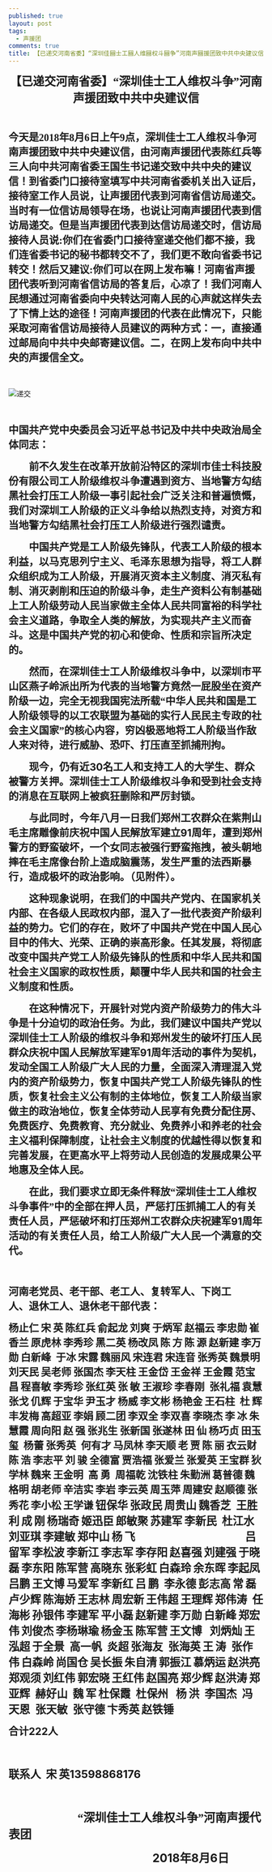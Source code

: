 ```yaml
---
published: true
layout: post
tags:
  - 声援团
comments: true
title: 【已递交河南省委】“深圳佳圝士工圝人维圝权斗圝争”河南声圝援团致中共中央建议信
---
```

<p style="text-align: center;"><strong><span style="font-size: 17.0pt; font-family: 宋体;">【已递交河南省委】&ldquo;深圳佳士工人维权斗争&rdquo;河南声援团致中共中央建议信</span></strong></p>
<p><span style="font-size: 11.5pt;">&nbsp;</span></p>
<p><strong><span style="font-size: 15.0pt; font-family: 宋体;">今天是2018年8月6日上午9点，深圳佳士工人维权斗争河南声援团致中共中央建议信，由河南声援团代表陈红兵等三人向中共河南省委王国生书记递交致中共中央的建议信！到省委门口接待室填写中共河南省委机关出入证后，接待室工作人员说，让声援团代表到河南省信访局递交。当时有一位信访局领导在场，也说让河南声援团代表到信访局递交。但是当声援团代表到达信访局递交时，信访局接待人员说:你们在省委门口接待室递交他们都不接，我们连省委书记的秘书都转交不了，我们更不敢向省委书记转交！然后又建议:你们可以在网上发布嘛！河南省声援团代表听到河南省信访局的答复后，心凉了！我们河南人民想通过河南省委向中央转达河南人民的心声就这样失去了下情上达的途径！河南声援团的代表在此情况下，只能采取河南省信访局接待人员建议的两种方式：一，直接通过邮局向中共中央邮寄建议信。二，在网上发布向中共中央的声援信全文。</span></strong></p>
<p><span style="font-size: 11.5pt;">&nbsp;</span></p>

![递交](http://wx4.sinaimg.cn/mw690/0060lm7Tly1fu0wolsuj1j31400u0djd.jpg)

<p><span style="font-size: 11.5pt;">&nbsp;</span></p>
<p><strong><span style="font-size: 15.0pt; font-family: 宋体;">中国共产党中央委员会习近平总书记及中共中央政治局全体同志：</span></strong></p>
<p style="text-indent: 30.1pt;"><strong><span style="font-size: 15.0pt; font-family: 宋体;">前不久发生在改革开放前沿特区的深圳市佳士科技股份有限公司工人阶级维权斗争遭遇到资方、当地警方勾结黑社会打压工人阶级一事引起社会广泛关注和普遍愤慨，我们对深圳工人阶级的正义斗争给以热烈支持，对资方和当地警方勾结黑社会打压工人阶级进行强烈谴责。</span></strong></p>
<p style="text-indent: 30.1pt;"><strong><span style="font-size: 15.0pt; font-family: 宋体;">中国共产党是工人阶级先锋队，代表工人阶级的根本利益，以马克思列宁主义、毛泽东思想为指导，将工人群众组织成为工人阶级，开展消灭资本主义制度、消灭私有制、消灭剥削和压迫的阶级斗争，走生产资料公有制基础上工人阶级劳动人民当家做主全体人民共同富裕的科学社会主义道路，争取全人类的解放，为实现共产主义而奋斗。这是中国共产党的初心和使命、性质和宗旨所决定的。</span></strong></p>
<p style="text-indent: 30.1pt;"><strong><span style="font-size: 15.0pt; font-family: 宋体;">然而，在深圳佳士工人阶级维权斗争中，以深圳市平山区燕子岭派出所为代表的当地警方竟然一屁股坐在资产阶级一边，完全无视我国宪法所载&ldquo;中华人民共和国是工人阶级领导的以工农联盟为基础的实行人民民主专政的社会主义国家&rdquo;的核心内容，穷凶极恶地将工人阶级当作敌人来对待，进行威胁、恐吓、打压直至抓捕刑拘。</span></strong></p>
<p style="text-indent: 30.1pt;"><strong><span style="font-size: 15.0pt; font-family: 宋体;">现今，仍有近</span></strong><strong><span style="font-size: 15.0pt;">30</span></strong><strong><span style="font-size: 15.0pt; font-family: 宋体;">名工人和支持工人的大学生、群众被警方关押。深圳佳士工人阶级维权斗争和受到社会支持的消息在互联网上被疯狂删除和严厉封锁。</span></strong></p>
<p style="text-indent: 30.1pt;"><strong><span style="font-size: 15.0pt; font-family: 宋体;">与此同时，今年八月一日我们郑州工农群众在紫荆山毛主席雕像前庆祝中国人民解放军建立</span></strong><strong><span style="font-size: 15.0pt;">91</span></strong><strong><span style="font-size: 15.0pt; font-family: 宋体;">周年，遭到郑州警方的野蛮破坏，一个女同志被强行野蛮拖拽，被头朝地摔在毛主席像台阶上造成脑震荡，发生严重的法西斯暴行，造成极坏的政治影响。（见附件）。</span></strong></p>
<p style="text-indent: 30.1pt;"><strong><span style="font-size: 15.0pt; font-family: 宋体;">这种现象说明，在我们的中国共产党内、在国家机关内部、在各级人民政权内部，混入了一批代表资产阶级利益的势力。它们的存在，败坏了中国共产党在中国人民心目中的伟大、光荣、正确的崇高形象。任其发展，将彻底改变中国共产党工人阶级先锋队的性质和中华人民共和国社会主义国家的政权性质，颠覆中华人民共和国的社会主义制度和性质。</span></strong></p>
<p style="text-indent: 30.1pt;"><strong><span style="font-size: 15.0pt; font-family: 宋体;">在这种情况下，开展针对党内资产阶级势力的伟大斗争是十分迫切的政治任务。为此，我们建议中国共产党以深圳佳士工人阶级的维权斗争和郑州发生的破坏打压人民群众庆祝中国人民解放军建军</span></strong><strong><span style="font-size: 15.0pt;">91</span></strong><strong><span style="font-size: 15.0pt; font-family: 宋体;">周年活动的事件为契机，发动全国工人阶级广大人民的力量，全面深入清理混入党内的资产阶级势力，恢复中国共产党工人阶级先锋队的性质，恢复社会主义公有制的主体地位，恢复工人阶级当家做主的政治地位，恢复全体劳动人民享有免费分配住房、免费医疗、免费教育、充分就业、免费养小和养老的社会主义福利保障制度，让社会主义制度的优越性得以恢复和完善发展，在更高水平上将劳动人民创造的发展成果公平地惠及全体人民。</span></strong></p>
<p style="text-indent: 30.1pt;"><strong><span style="font-size: 15.0pt; font-family: 宋体;">在此，我们要求立即无条件释放&ldquo;深圳佳士工人维权斗争事件&rdquo;中的全部在押人员，严惩打压抓捕工人的有关责任人员，严惩破坏和打压郑州工农群众庆祝建军</span></strong><strong><span style="font-size: 15.0pt;">91</span></strong><strong><span style="font-size: 15.0pt; font-family: 宋体;">周年活动的有关责任人员，给工人阶级广大人民一个满意的交代。</span></strong></p>
<p><strong><span style="font-size: 15.0pt;">&nbsp;</span></strong></p>
<p style="margin-right: 32.0pt;"><strong><span style="font-size: 15.0pt; font-family: 宋体;">河南老党员、老干部、老工人、复转军人、下岗工人、退休工人、退休老干部代表：</span></strong></p>
<p><strong><span style="font-size: 15.0pt; font-family: 宋体;">杨止仁</span></strong> <strong><span style="font-size: 15.0pt; font-family: 宋体;">宋</span></strong> <strong><span style="font-size: 15.0pt; font-family: 宋体;">英</span></strong> <strong><span style="font-size: 15.0pt; font-family: 宋体;">陈红兵</span></strong> <strong><span style="font-size: 15.0pt; font-family: 宋体;">俞起龙</span></strong> <strong><span style="font-size: 15.0pt; font-family: 宋体;">刘爽</span></strong> <strong><span style="font-size: 15.0pt; font-family: 宋体;">于炳军</span></strong> <strong><span style="font-size: 15.0pt; font-family: 宋体;">赵福云</span></strong> <strong><span style="font-size: 15.0pt; font-family: 宋体;">李忠勋</span></strong> <strong><span style="font-size: 15.0pt; font-family: 宋体;">崔香兰</span></strong> <strong><span style="font-size: 15.0pt; font-family: 宋体;">原虎林</span></strong> <strong><span style="font-size: 15.0pt; font-family: 宋体;">李秀珍</span></strong> <strong><span style="font-size: 15.0pt; font-family: 宋体;">黑二英</span></strong> <strong><span style="font-size: 15.0pt; font-family: 宋体;">杨改凤</span></strong> <strong><span style="font-size: 15.0pt; font-family: 宋体;">陈</span></strong> <strong><span style="font-size: 15.0pt; font-family: 宋体;">方</span></strong> <strong><span style="font-size: 15.0pt; font-family: 宋体;">陈</span></strong> <strong><span style="font-size: 15.0pt; font-family: 宋体;">源</span></strong> <strong><span style="font-size: 15.0pt; font-family: 宋体;">赵新建</span></strong> <strong><span style="font-size: 15.0pt; font-family: 宋体;">李万勋</span></strong> <strong><span style="font-size: 15.0pt; font-family: 宋体;">白新峰</span></strong><strong><span style="font-size: 15.0pt;">&nbsp; </span></strong><strong><span style="font-size: 15.0pt; font-family: 宋体;">于冰</span></strong> <strong><span style="font-size: 15.0pt; font-family: 宋体;">宋露</span></strong> <strong><span style="font-size: 15.0pt; font-family: 宋体;">魏丽风</span></strong> <strong><span style="font-size: 15.0pt; font-family: 宋体;">宋连君</span></strong> <strong><span style="font-size: 15.0pt; font-family: 宋体;">宋连音</span></strong> <strong><span style="font-size: 15.0pt; font-family: 宋体;">张秀英</span></strong> <strong><span style="font-size: 15.0pt; font-family: 宋体;">魏景明</span></strong> <strong><span style="font-size: 15.0pt; font-family: 宋体;">刘天民</span></strong> <strong><span style="font-size: 15.0pt; font-family: 宋体;">吴老师</span></strong> <strong><span style="font-size: 15.0pt; font-family: 宋体;">张国杰</span></strong> <strong><span style="font-size: 15.0pt; font-family: 宋体;">李天柱</span></strong> <strong><span style="font-size: 15.0pt; font-family: 宋体;">王金岱</span></strong> <strong><span style="font-size: 15.0pt; font-family: 宋体;">王金祥</span></strong> <strong><span style="font-size: 15.0pt; font-family: 宋体;">王金霞</span></strong> <strong><span style="font-size: 15.0pt; font-family: 宋体;">范宝昌</span></strong> <strong><span style="font-size: 15.0pt; font-family: 宋体;">程喜敏</span></strong> <strong><span style="font-size: 15.0pt; font-family: 宋体;">李秀珍</span></strong> <strong><span style="font-size: 15.0pt; font-family: 宋体;">张红英</span></strong> <strong><span style="font-size: 15.0pt; font-family: 宋体;">张</span></strong> <strong><span style="font-size: 15.0pt; font-family: 宋体;">敏</span></strong> <strong><span style="font-size: 15.0pt; font-family: 宋体;">王淑珍</span></strong> <strong><span style="font-size: 15.0pt; font-family: 宋体;">李春刚</span></strong><strong><span style="font-size: 15.0pt;">&nbsp; </span></strong><strong><span style="font-size: 15.0pt; font-family: 宋体;">张礼福</span></strong> <strong><span style="font-size: 15.0pt; font-family: 宋体;">袁慧</span></strong> <strong><span style="font-size: 15.0pt; font-family: 宋体;">张戈</span></strong> <strong><span style="font-size: 15.0pt; font-family: 宋体;">仉辉</span></strong> <strong><span style="font-size: 15.0pt; font-family: 宋体;">于宝华</span></strong> <strong><span style="font-size: 15.0pt; font-family: 宋体;">尹玉才</span></strong> <strong><span style="font-size: 15.0pt; font-family: 宋体;">杨威</span></strong> <strong><span style="font-size: 15.0pt; font-family: 宋体;">李文彬</span></strong> <strong><span style="font-size: 15.0pt; font-family: 宋体;">杨艳金</span></strong> <strong><span style="font-size: 15.0pt; font-family: 宋体;">王石柱</span></strong><strong><span style="font-size: 15.0pt;">&nbsp; </span></strong><strong><span style="font-size: 15.0pt; font-family: 宋体;">杜</span></strong> <strong><span style="font-size: 15.0pt; font-family: 宋体;">辉</span></strong> <strong><span style="font-size: 15.0pt; font-family: 宋体;">丰发梅</span></strong> <strong><span style="font-size: 15.0pt; font-family: 宋体;">高超亚</span></strong> <strong><span style="font-size: 15.0pt; font-family: 宋体;">李娟</span></strong> <strong><span style="font-size: 15.0pt; font-family: 宋体;">顾二团</span></strong> <strong><span style="font-size: 15.0pt; font-family: 宋体;">李双全</span></strong> <strong><span style="font-size: 15.0pt; font-family: 宋体;">李双喜</span></strong> <strong><span style="font-size: 15.0pt; font-family: 宋体;">李晓杰</span></strong> <strong><span style="font-size: 15.0pt; font-family: 宋体;">李</span></strong> <strong><span style="font-size: 15.0pt; font-family: 宋体;">冰</span></strong> <strong><span style="font-size: 15.0pt; font-family: 宋体;">朱慧霞</span></strong> <strong><span style="font-size: 15.0pt; font-family: 宋体;">周向阳</span></strong> <strong><span style="font-size: 15.0pt; font-family: 宋体;">赵</span></strong> <strong><span style="font-size: 15.0pt; font-family: 宋体;">强</span></strong> <strong><span style="font-size: 15.0pt; font-family: 宋体;">张兆生</span></strong> <strong><span style="font-size: 15.0pt; font-family: 宋体;">张新国</span></strong> <strong><span style="font-size: 15.0pt; font-family: 宋体;">张遂林</span></strong> <strong><span style="font-size: 15.0pt; font-family: 宋体;">田</span></strong> <strong><span style="font-size: 15.0pt; font-family: 宋体;">仙</span></strong> <strong><span style="font-size: 15.0pt; font-family: 宋体;">杨巧贞</span></strong> <strong><span style="font-size: 15.0pt; font-family: 宋体;">田玉玺</span></strong><strong><span style="font-size: 15.0pt;">&nbsp; </span></strong><strong><span style="font-size: 15.0pt; font-family: 宋体;">杨蕾</span></strong> <strong><span style="font-size: 15.0pt; font-family: 宋体;">张秀英</span></strong><strong><span style="font-size: 15.0pt;">&nbsp; </span></strong><strong><span style="font-size: 15.0pt; font-family: 宋体;">何有才</span></strong> <strong><span style="font-size: 15.0pt; font-family: 宋体;">马凤林</span></strong> <strong><span style="font-size: 15.0pt; font-family: 宋体;">李天顺</span></strong> <strong><span style="font-size: 15.0pt; font-family: 宋体;">老</span></strong> <strong><span style="font-size: 15.0pt; font-family: 宋体;">贾</span></strong> <strong><span style="font-size: 15.0pt; font-family: 宋体;">陈</span></strong> <strong><span style="font-size: 15.0pt; font-family: 宋体;">丽</span></strong> <strong><span style="font-size: 15.0pt; font-family: 宋体;">衣云财</span></strong> <strong><span style="font-size: 15.0pt; font-family: 宋体;">陈</span></strong> <strong><span style="font-size: 15.0pt; font-family: 宋体;">浩</span></strong> <strong><span style="font-size: 15.0pt; font-family: 宋体;">李志平</span></strong> <strong><span style="font-size: 15.0pt; font-family: 宋体;">刘</span></strong> <strong><span style="font-size: 15.0pt; font-family: 宋体;">骏</span></strong> <strong><span style="font-size: 15.0pt; font-family: 宋体;">全德富</span></strong> <strong><span style="font-size: 15.0pt; font-family: 宋体;">贾浩福</span></strong> <strong><span style="font-size: 15.0pt; font-family: 宋体;">张爱兰</span></strong> <strong><span style="font-size: 15.0pt; font-family: 宋体;">张爱英</span></strong> <strong><span style="font-size: 15.0pt; font-family: 宋体;">王宝群</span></strong> <strong><span style="font-size: 15.0pt; font-family: 宋体;">狄学林</span></strong> <strong><span style="font-size: 15.0pt; font-family: 宋体;">魏来</span></strong> <strong><span style="font-size: 15.0pt; font-family: 宋体;">王金明</span></strong><strong><span style="font-size: 15.0pt;">&nbsp; </span></strong><strong><span style="font-size: 15.0pt; font-family: 宋体;">高</span></strong> <strong><span style="font-size: 15.0pt; font-family: 宋体;">勇</span></strong><strong><span style="font-size: 15.0pt;">&nbsp; </span></strong><strong><span style="font-size: 15.0pt; font-family: 宋体;">周福乾</span></strong> <strong><span style="font-size: 15.0pt; font-family: 宋体;">沈铁柱</span></strong> <strong><span style="font-size: 15.0pt; font-family: 宋体;">朱勤洲</span></strong> <strong><span style="font-size: 15.0pt; font-family: 宋体;">葛普德</span></strong> <strong><span style="font-size: 15.0pt; font-family: 宋体;">魏格明</span></strong> <strong><span style="font-size: 15.0pt; font-family: 宋体;">胡老师</span></strong> <strong><span style="font-size: 15.0pt; font-family: 宋体;">辛洁实</span></strong> <strong><span style="font-size: 15.0pt; font-family: 宋体;">李岩</span></strong> <strong><span style="font-size: 15.0pt; font-family: 宋体;">李云英</span></strong> <strong><span style="font-size: 15.0pt; font-family: 宋体;">周玉萍</span></strong> <strong><span style="font-size: 15.0pt; font-family: 宋体;">周建安</span></strong> <strong><span style="font-size: 15.0pt; font-family: 宋体;">赵顺德</span></strong> <strong><span style="font-size: 15.0pt; font-family: 宋体;">张秀花</span></strong> <strong><span style="font-size: 15.0pt; font-family: 宋体;">李小松</span></strong> <strong><span style="font-size: 15.0pt; font-family: 宋体;">王学谦</span></strong> <strong><span style="font-size: 16.0pt; font-family: 宋体;">钮保华</span></strong> <strong><span style="font-size: 16.0pt; font-family: 宋体;">张政民</span></strong> <strong><span style="font-size: 16.0pt; font-family: 宋体;">周贵山</span></strong> <strong><span style="font-size: 16.0pt; font-family: 宋体;">魏香芝</span></strong><strong><span style="font-size: 16.0pt;">&nbsp; </span></strong><strong><span style="font-size: 16.0pt; font-family: 宋体;">王胜利</span></strong> <strong><span style="font-size: 16.0pt; font-family: 宋体;">成</span></strong> <strong><span style="font-size: 16.0pt; font-family: 宋体;">刚</span></strong> <strong><span style="font-size: 16.0pt; font-family: 宋体;">杨瑞奇</span></strong> <strong><span style="font-size: 16.0pt; font-family: 宋体;">姬迅臣</span></strong> <strong><span style="font-size: 16.0pt; font-family: 宋体;">郎敏聚</span></strong> <strong><span style="font-size: 16.0pt; font-family: 宋体;">苏建军</span></strong> <strong><span style="font-size: 16.0pt; font-family: 宋体;">李新民</span></strong><strong><span style="font-size: 16.0pt;">&nbsp; </span></strong><strong><span style="font-size: 16.0pt; font-family: 宋体;">杜江水</span></strong> <strong><span style="font-size: 16.0pt; font-family: 宋体;">刘亚琪</span></strong> <strong><span style="font-size: 16.0pt; font-family: 宋体;">李建敏</span></strong> <strong><span style="font-size: 16.0pt; font-family: 宋体;">郑中山</span></strong> <strong><span style="font-size: 16.0pt; font-family: 宋体;">杨</span></strong> <strong><span style="font-size: 16.0pt; font-family: 宋体;">飞</span></strong><strong><span style="font-size: 16.0pt;">&nbsp;&nbsp;&nbsp;&nbsp;&nbsp;&nbsp;&nbsp;&nbsp;&nbsp;&nbsp;&nbsp;&nbsp;&nbsp;&nbsp;&nbsp;&nbsp;&nbsp;&nbsp;&nbsp;&nbsp;&nbsp;&nbsp;&nbsp;&nbsp;&nbsp;&nbsp;&nbsp;&nbsp;&nbsp;&nbsp;&nbsp;&nbsp;&nbsp;&nbsp;&nbsp;&nbsp;&nbsp;&nbsp;&nbsp;&nbsp;&nbsp;&nbsp; </span></strong><strong><span style="font-size: 16.0pt; font-family: 宋体;">吕留军</span></strong> <strong><span style="font-size: 16.0pt; font-family: 宋体;">李松波</span></strong> <strong><span style="font-size: 16.0pt; font-family: 宋体;">李新江</span></strong> <strong><span style="font-size: 16.0pt; font-family: 宋体;">李志军</span></strong> <strong><span style="font-size: 16.0pt; font-family: 宋体;">李存阳</span></strong> <strong><span style="font-size: 16.0pt; font-family: 宋体;">赵喜强</span></strong> <strong><span style="font-size: 16.0pt; font-family: 宋体;">刘建强</span></strong> <strong><span style="font-size: 16.0pt; font-family: 宋体;">于晓磊</span></strong> <strong><span style="font-size: 16.0pt; font-family: 宋体;">李东阳</span></strong> <strong><span style="font-size: 16.0pt; font-family: 宋体;">陈军营</span></strong> <strong><span style="font-size: 16.0pt; font-family: 宋体;">高晓东</span></strong> <strong><span style="font-size: 16.0pt; font-family: 宋体;">张彩虹</span></strong> <strong><span style="font-size: 16.0pt; font-family: 宋体;">白森玲</span></strong> <strong><span style="font-size: 16.0pt; font-family: 宋体;">余东晖</span></strong> <strong><span style="font-size: 16.0pt; font-family: 宋体;">李起凤</span></strong> <strong><span style="font-size: 16.0pt; font-family: 宋体;">吕鹏</span></strong> <strong><span style="font-size: 16.0pt; font-family: 宋体;">王文博</span></strong> <strong><span style="font-size: 16.0pt; font-family: 宋体;">马爱军</span></strong> <strong><span style="font-size: 16.0pt; font-family: 宋体;">李新红</span></strong> <strong><span style="font-size: 16.0pt; font-family: 宋体;">吕</span></strong> <strong><span style="font-size: 16.0pt; font-family: 宋体;">鹏</span></strong><strong><span style="font-size: 16.0pt;">&nbsp; </span></strong><strong><span style="font-size: 16.0pt; font-family: 宋体;">李永德</span></strong> <strong><span style="font-size: 16.0pt; font-family: 宋体;">彭志高</span></strong> <strong><span style="font-size: 16.0pt; font-family: 宋体;">常</span></strong> <strong><span style="font-size: 16.0pt; font-family: 宋体;">磊</span></strong> <strong><span style="font-size: 16.0pt; font-family: 宋体;">卢少辉</span></strong> <strong><span style="font-size: 16.0pt; font-family: 宋体;">陈海娇</span></strong> <strong><span style="font-size: 16.0pt; font-family: 宋体;">王志林</span></strong> <strong><span style="font-size: 16.0pt; font-family: 宋体;">周宏新</span></strong> <strong><span style="font-size: 16.0pt; font-family: 宋体;">王伟超</span></strong> <strong><span style="font-size: 16.0pt; font-family: 宋体;">王理辉</span></strong> <strong><span style="font-size: 16.0pt; font-family: 宋体;">郑伟涛</span></strong><strong><span style="font-size: 16.0pt;">&nbsp; </span></strong><strong><span style="font-size: 16.0pt; font-family: 宋体;">任海彬</span></strong> <strong><span style="font-size: 16.0pt; font-family: 宋体;">孙银伟</span></strong> <strong><span style="font-size: 16.0pt; font-family: 宋体;">李建军</span></strong> <strong><span style="font-size: 16.0pt; font-family: 宋体;">平小磊</span></strong> <strong><span style="font-size: 16.0pt; font-family: 宋体;">赵新建</span></strong> <strong><span style="font-size: 16.0pt; font-family: 宋体;">李万勋</span></strong> <strong><span style="font-size: 16.0pt; font-family: 宋体;">白新峰</span></strong> <strong><span style="font-size: 16.0pt; font-family: 宋体;">郑宏伟</span></strong> <strong><span style="font-size: 16.0pt; font-family: 宋体;">刘俊杰</span></strong> <strong><span style="font-size: 16.0pt; font-family: 宋体;">李杨琳瑜</span></strong> <strong><span style="font-size: 16.0pt; font-family: 宋体;">杨金玉</span></strong> <strong><span style="font-size: 16.0pt; font-family: 宋体;">陈军营</span></strong> <strong><span style="font-size: 16.0pt; font-family: 宋体;">王文博</span></strong><strong><span style="font-size: 16.0pt;">&nbsp;&nbsp; </span></strong><strong><span style="font-size: 16.0pt; font-family: 宋体;">刘炳灿</span></strong> <strong><span style="font-size: 16.0pt; font-family: 宋体;">王泓超</span></strong> <strong><span style="font-size: 16.0pt; font-family: 宋体;">于全景</span></strong><strong><span style="font-size: 16.0pt;">&nbsp; </span></strong><strong><span style="font-size: 16.0pt; font-family: 宋体;">高一帆</span></strong><strong><span style="font-size: 16.0pt;">&nbsp; </span></strong><strong><span style="font-size: 16.0pt; font-family: 宋体;">炎超</span></strong> <strong><span style="font-size: 16.0pt; font-family: 宋体;">张海友</span></strong><strong><span style="font-size: 16.0pt;">&nbsp; </span></strong><strong><span style="font-size: 16.0pt; font-family: 宋体;">张海英</span></strong> <strong><span style="font-size: 16.0pt; font-family: 宋体;">王</span></strong> <strong><span style="font-size: 16.0pt; font-family: 宋体;">涛</span></strong><strong><span style="font-size: 16.0pt;">&nbsp; </span></strong><strong><span style="font-size: 16.0pt; font-family: 宋体;">张作伟</span></strong> <strong><span style="font-size: 16.0pt; font-family: 宋体;">白森岭</span></strong> <strong><span style="font-size: 16.0pt; font-family: 宋体;">尚国仓</span></strong> <strong><span style="font-size: 16.0pt; font-family: 宋体;">吴长振</span></strong> <strong><span style="font-size: 16.0pt; font-family: 宋体;">朱自清</span></strong> <strong><span style="font-size: 16.0pt; font-family: 宋体;">郭振江</span></strong> <strong><span style="font-size: 16.0pt; font-family: 宋体;">慕炳运</span></strong> <strong><span style="font-size: 16.0pt; font-family: 宋体;">赵洪亮</span></strong><strong><span style="font-size: 16.0pt;">&nbsp; </span></strong><strong><span style="font-size: 16.0pt; font-family: 宋体;">郑观须</span></strong> <strong><span style="font-size: 16.0pt; font-family: 宋体;">刘红伟</span></strong> <strong><span style="font-size: 16.0pt; font-family: 宋体;">郭宏晓</span></strong> <strong><span style="font-size: 16.0pt; font-family: 宋体;">王红伟</span></strong> <strong><span style="font-size: 16.0pt; font-family: 宋体;">赵国亮</span></strong> <strong><span style="font-size: 16.0pt; font-family: 宋体;">郑少辉</span></strong> <strong><span style="font-size: 16.0pt; font-family: 宋体;">赵洪涛</span></strong> <strong><span style="font-size: 16.0pt; font-family: 宋体;">郑亚辉</span></strong><strong><span style="font-size: 16.0pt;">&nbsp; </span></strong><strong><span style="font-size: 16.0pt; font-family: 宋体;">赫好山</span></strong><strong><span style="font-size: 16.0pt;">&nbsp; </span></strong><strong><span style="font-size: 16.0pt; font-family: 宋体;">魏</span></strong> <strong><span style="font-size: 16.0pt; font-family: 宋体;">军</span></strong> <strong><span style="font-size: 16.0pt; font-family: 宋体;">杜保霞</span></strong><strong><span style="font-size: 16.0pt;">&nbsp; </span></strong><strong><span style="font-size: 16.0pt; font-family: 宋体;">杜保州</span></strong><strong><span style="font-size: 16.0pt;">&nbsp;&nbsp; </span></strong><strong><span style="font-size: 16.0pt; font-family: 宋体;">杨</span></strong> <strong><span style="font-size: 16.0pt; font-family: 宋体;">洪</span></strong><strong><span style="font-size: 16.0pt;">&nbsp; </span></strong><strong><span style="font-size: 16.0pt; font-family: 宋体;">李国杰</span></strong><strong><span style="font-size: 16.0pt;">&nbsp; </span></strong><strong><span style="font-size: 16.0pt; font-family: 宋体;">冯天恩</span></strong><strong><span style="font-size: 16.0pt;">&nbsp; </span></strong><strong><span style="font-size: 16.0pt; font-family: 宋体;">张天敏</span></strong><strong><span style="font-size: 16.0pt;">&nbsp; </span></strong><strong><span style="font-size: 16.0pt; font-family: 宋体;">张守德</span></strong> <strong><span style="font-size: 16.0pt; font-family: 宋体;">卞秀英</span></strong> <strong><span style="font-size: 16.0pt; font-family: 宋体;">赵铁锤</span></strong></p>
<p><strong><span style="font-size: 15.0pt; font-family: 宋体;">合计</span></strong><strong><span style="font-size: 15.0pt;">222</span></strong><strong><span style="font-size: 15.0pt; font-family: 宋体;">人</span></strong></p>
<p><strong><span style="font-size: 16.0pt;">&nbsp;</span></strong></p>
<p><strong><span style="font-size: 16.0pt; font-family: 宋体;">联系人</span></strong><strong><span style="font-size: 16.0pt;">&nbsp; </span></strong><strong><span style="font-size: 16.0pt; font-family: 宋体;">宋</span></strong> <strong><span style="font-size: 16.0pt; font-family: 宋体;">英</span></strong><strong><span style="font-size: 16.0pt;">13598868176</span></strong></p>
<p style="text-align: right;"><strong><span style="font-size: 16.0pt;">&nbsp;</span></strong></p>
<p style="text-indent: 102.4pt;"><strong><span style="font-size: 17.0pt; font-family: 宋体;">&ldquo;深圳佳士工人维权斗争&rdquo;河南声援代表团</span></strong></p>
<p style="text-indent: 213.35pt;"><strong><span style="font-size: 17.0pt;">2018</span></strong><strong><span style="font-size: 17.0pt; font-family: 宋体;">年</span></strong><strong><span style="font-size: 17.0pt;">8</span></strong><strong><span style="font-size: 17.0pt; font-family: 宋体;">月</span></strong><strong><span style="font-size: 17.0pt;">6</span></strong><strong><span style="font-size: 17.0pt; font-family: 宋体;">日</span></strong></p>
<p><strong><span style="font-size: 16.0pt;">&nbsp;</span></strong></p>
<p><strong><span style="font-size: 15.0pt;">&nbsp;</span></strong></p>
<p><span style="font-size: 11.5pt;">&nbsp;</span></p>
